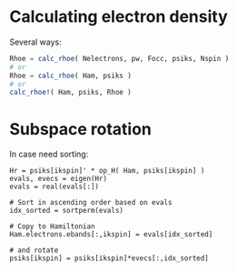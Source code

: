 # Calculating electron density

Several ways:

```julia
Rhoe = calc_rhoe( Nelectrons, pw, Focc, psiks, Nspin )
# or
Rhoe = calc_rhoe( Ham, psiks )
# or
calc_rhoe!( Ham, psiks, Rhoe )
```

# Subspace rotation

In case need sorting:

```
Hr = psiks[ikspin]' * op_H( Ham, psiks[ikspin] )
evals, evecs = eigen(Hr)
evals = real(evals[:])

# Sort in ascending order based on evals 
idx_sorted = sortperm(evals)

# Copy to Hamiltonian
Ham.electrons.ebands[:,ikspin] = evals[idx_sorted]

# and rotate
psiks[ikspin] = psiks[ikspin]*evecs[:,idx_sorted]
```



